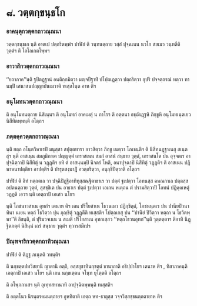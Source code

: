 <h1>๘. วตฺตกฺขนฺธโก</h1>
<h3>อาคนฺตุกวตฺตกถาวณฺณนา</h3>
<p> วตฺตกฺขนฺธเก   นฺติ อาตเป ปตฺถริตพฺพํฯ ปาฬิยํ ติ วนฺทนตฺถาย วสฺสํ ปุจฺฉเนน นวโก สยเมว วนฺทตีติ วุตฺตํฯ ติ โอโลเกตโพฺพฯ</p>

</p>


<h3>อาวาสิกวตฺตกถาวณฺณนา</h3>
<p> ‘‘ยถาภาค’’นฺติ ฐปิตฎฺฐานํ อนติกฺกมิตฺวา มญฺจปีฐาทิํ ปโปฺผเฎตฺวา ปตฺถริตฺวา อุปริ ปจฺจตฺถรณํ ทตฺวา ทานมฺปิ เสนาสนปญฺญาปนเมวาติ ทเสฺสโนฺต อาห ติฯ</p>

</p>


<h3>อนุโมทนวตฺตกถาวณฺณนา</h3>
<p> ติ อนุโมทนตฺถาย นิสิเนฺนฯ ติ อนุโมทกํ อาคเมตุํ น ภาโรฯ ติ อตฺตนา อชฺฌิเฎฺฐหิ ภิกฺขูหิ อนุโมทเนฺตเยว นิสีทิตพฺพนฺติ อโตฺถฯ</p>

</p>


<h3>ภตฺตคฺควตฺตกถาวณฺณนา</h3>
<p>   นฺติ ยตฺถ อโนฺตวิหาเรปิ มนุสฺสา สปุตฺตทารา อาวสิตฺวา ภิกฺขู เนตฺวา โภเชนฺติฯ ติ นิสีทนฎฺฐาเนสุ  สเนฺตสุฯ นฺติ อาสเนฺน สมภูมิภาเค ปญฺญตฺตํ เถราสเนน สมกํ อาสนํ สนฺธาย วุตฺตํ, เถราสนโต ปน อุจฺจตเร อาปุจฺฉิตฺวาปิ นิสีทิตุํ น วฎฺฎติฯ ยทิ ตํ อาสนฺนมฺปิ นีจตรํ โหติ, อนาปุจฺฉาปิ นิสีทิตุํ วฎฺฎติฯ ติ อาสเนน ปฎิพาหนาปตฺติยา อาปตฺติฯ ติ ปารุตสงฺฆาฎิํ อวตฺถริตฺวา, อนุกฺขิปิตฺวาติ อโตฺถฯ</p>


<p>ปาฬิยํ ติ อิทํ หตฺถตเล วา ปจฺฉิปิฎฺฐิอาทิทุสฺสณฺฐิตาธาเร วา ปตฺตํ ฐเปตฺวา โอทนสฺส คหณกาเล ปตฺตสฺส อปตนตฺถาย วุตฺตํ, สุสชฺชิเต ปน อาธาเร ปตฺตํ ฐเปตฺวา เอเกน หเตฺถน ตํ ปรามสิตฺวาปิ โอทนํ ปฎิคฺคเหตุํ วฎฺฎติ เอวฯ นฺติ เอตฺถาปิ เอเสว นโยฯ</p>


<p>นฺติ โภชนาวสาเน อุทกํฯ เตนาห ติฯ เตน ปริโยสาเน โธวนเมว ปฎิกฺขิตฺตํ, โภชนนฺตเร ปน ปานียปิวนาทินา นเยน หตฺถํ โธวิตฺวา ปุน ภุญฺชิตุํ วฎฺฎตีติ ทเสฺสติฯ โปตฺถเกสุ ปน ‘‘ปานียํ ปิวิตฺวา หตฺถา น โธวิตพฺพา’’ติ ลิขนฺติ, ตํ ปุริมวจเนน น สเมติ ปริโยสาเน อุทกเสฺสว ‘‘หตฺถโธวนอุทก’’นฺติ วุตฺตตฺตาฯ ติอาทิ นิฎฺฐิตภตฺตํ นิสินฺนํ เถรํ สนฺธาย วุตฺตํฯ  ทฺวารสมีเปฯ</p>

</p>


<h3>ปิณฺฑจาริกวตฺตกถาทิวณฺณนา</h3>
<p> ปาฬิยํ ติ ติฎฺฐ ภเนฺตติ วทนฺติฯ</p>


<p> ติ นกฺขตฺตปทวิสยานิ ญาตานิ อตฺถิ, อสฺสยุชาทินกฺขตฺตํ ชานาถาติ อธิปฺปาโยฯ เตนาห ติฯ , ทิสาภาคนฺติ เอตฺถาปิ เอเสว นโยฯ นฺติ เกน นกฺขเตฺตน จโนฺท ยุโตฺตติ อโตฺถฯ</p>


<p> ติ  อโพฺภกาเสฯ นฺติ อุเทฺทสทานาทิ อาปุจฺฉิตพฺพนฺติ ทเสฺสติฯ</p>


<p> ติ อตฺตโนว นิรนฺตรคมนตฺถายฯ อูหทิตาติ เอตฺถ หท-ธาตุสฺส วจฺจวิสฺสชฺชนตฺถตายาห ติฯ</p>

</p>

</p>





